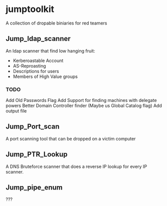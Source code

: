 # jumptoolkit
 A collection of dropable biniaries for red teamers



## Jump_ldap_scanner
An ldap scanner that find low hanging fruit:
- Kerberoastable Account
- AS-Reproasting
- Descriptions for users
- Members of High Value groups
### TODO
Add Old Passwords Flag
Add Support for finding machines with delegate powers
Better Domain Controller finder (Maybe us Global Catalog flag)
Add output file

## Jump_Port_scan
A port scanning tool that can be dropped on a victim computer

## Jump_PTR_Lookup
A DNS Bruteforce scanner that does a reverse IP lookup for every IP scanner.

## Jump_pipe_enum
???